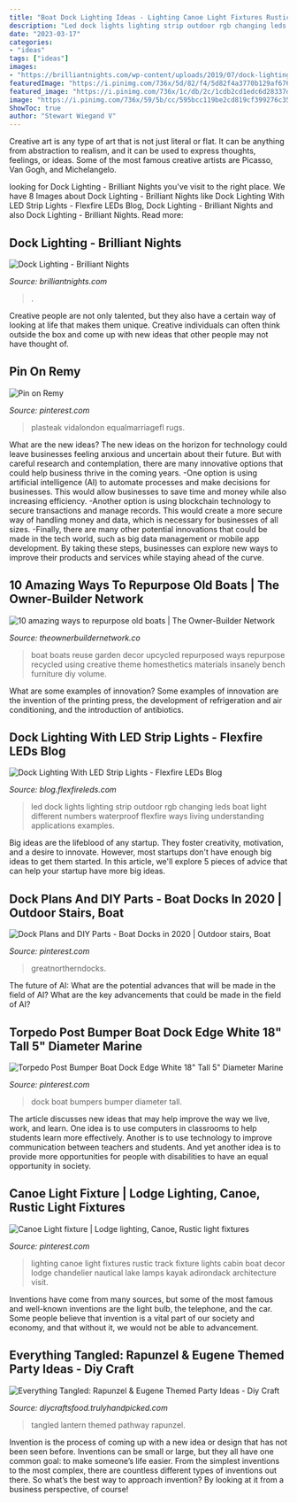 ```yaml
---
title: "Boat Dock Lighting Ideas - Lighting Canoe Light Fixtures Rustic Track Fixture Lights Cabin Boat Decor Lodge Chandelier Nautical Lake Lamps Kayak Adirondack Architecture Visit"
description: "Led dock lights lighting strip outdoor rgb changing leds boat light different numbers waterproof flexfire ways living understanding applications examples"
date: "2023-03-17"
categories:
- "ideas"
tags: ["ideas"]
images:
- "https://brilliantnights.com/wp-content/uploads/2019/07/dock-lighting-02.jpg"
featuredImage: "https://i.pinimg.com/736x/5d/82/f4/5d82f4a3770b129af676bffbd30d9ed1.jpg"
featured_image: "https://i.pinimg.com/736x/1c/db/2c/1cdb2cd1edc6d28337d83d83ba213932.jpg"
image: "https://i.pinimg.com/736x/59/5b/cc/595bcc119be2cd819cf399276c353913--boat-dock-boating.jpg"
ShowToc: true
author: "Stewart Wiegand V"
---
```



Creative art is any type of art that is not just literal or flat. It can be anything from abstraction to realism, and it can be used to express thoughts, feelings, or ideas. Some of the most famous creative artists are Picasso, Van Gogh, and Michelangelo.

	

		
looking for Dock Lighting - Brilliant Nights you've visit to the right place. We have 8 Images about Dock Lighting - Brilliant Nights like Dock Lighting With LED Strip Lights - Flexfire LEDs Blog, Dock Lighting - Brilliant Nights and also Dock Lighting - Brilliant Nights. Read more:
		
    
## Dock Lighting - Brilliant Nights

<img loading=lazy src="https://brilliantnights.com/wp-content/uploads/2019/07/dock-lighting-02.jpg" onerror="this.onerror=null;this.src='https://tse2.mm.bing.net/th?id=OIP.-InFkuZPGtUB9DimelNfLgHaE3&amp;pid=15.1';" alt="Dock Lighting - Brilliant Nights">

_Source: brilliantnights.com_

>. 

	

Creative people are not only talented, but they also have a certain way of looking at life that makes them unique. Creative individuals can often think outside the box and come up with new ideas that other people may not have thought of.

    
## Pin On Remy

<img loading=lazy src="https://i.pinimg.com/736x/5d/82/f4/5d82f4a3770b129af676bffbd30d9ed1.jpg" onerror="this.onerror=null;this.src='https://tse1.mm.bing.net/th?id=OIP.CuTeTLpgyPKGaQIG9jEx7wHaFj&amp;pid=15.1';" alt="Pin on Remy">

_Source: pinterest.com_

>plasteak vidalondon equalmarriagefl rugs. 

	

What are the new ideas?
The new ideas on the horizon for technology could leave businesses feeling anxious and uncertain about their future. But with careful research and contemplation, there are many innovative options that could help business thrive in the coming years. 
-One option is using artificial intelligence (AI) to automate processes and make decisions for businesses. This would allow businesses to save time and money while also increasing efficiency. 
-Another option is using blockchain technology to secure transactions and manage records. This would create a more secure way of handling money and data, which is necessary for businesses of all sizes. 
-Finally, there are many other potential innovations that could be made in the tech world, such as big data management or mobile app development. By taking these steps, businesses can explore new ways to improve their products and services while staying ahead of the curve.

    
## 10 Amazing Ways To Repurpose Old Boats | The Owner-Builder Network

<img loading=lazy src="http://theownerbuildernetwork.co/wp-content/uploads/2016/07/Repurpose-Old-Boats-05.jpg" onerror="this.onerror=null;this.src='https://tse3.mm.bing.net/th?id=OIP.4c0ZcqSZ9kSc4KtOsP2WywHaKX&amp;pid=15.1';" alt="10 amazing ways to repurpose old boats | The Owner-Builder Network">

_Source: theownerbuildernetwork.co_

>boat boats reuse garden decor upcycled repurposed ways repurpose recycled using creative theme homesthetics materials insanely bench furniture diy volume. 

	

What are some examples of innovation?
Some examples of innovation are the invention of the printing press, the development of refrigeration and air conditioning, and the introduction of antibiotics.

    
## Dock Lighting With LED Strip Lights - Flexfire LEDs Blog

<img loading=lazy src="https://blog.flexfireleds.com/wp-content/uploads/2014/02/CB-RGB300-Boat-Dock-label-s.jpg" onerror="this.onerror=null;this.src='https://tse2.mm.bing.net/th?id=OIP.UUFq4PGjKAUsCDirMLJFKgHaE6&amp;pid=15.1';" alt="Dock Lighting With LED Strip Lights - Flexfire LEDs Blog">

_Source: blog.flexfireleds.com_

>led dock lights lighting strip outdoor rgb changing leds boat light different numbers waterproof flexfire ways living understanding applications examples. 

	

Big ideas are the lifeblood of any startup. They foster creativity, motivation, and a desire to innovate. However, most startups don't have enough big ideas to get them started. In this article, we'll explore 5 pieces of advice that can help your startup have more big ideas.

    
## Dock Plans And DIY Parts - Boat Docks In 2020 | Outdoor Stairs, Boat

<img loading=lazy src="https://i.pinimg.com/736x/1c/db/2c/1cdb2cd1edc6d28337d83d83ba213932.jpg" onerror="this.onerror=null;this.src='https://tse1.mm.bing.net/th?id=OIP.SdHal0MxYg9qc2GjGX3jVwHaEp&amp;pid=15.1';" alt="Dock Plans and DIY Parts - Boat Docks in 2020 | Outdoor stairs, Boat">

_Source: pinterest.com_

>greatnortherndocks. 

	

The future of AI: What are the potential advances that will be made in the field of AI?
What are the key advancements that could be made in the field of AI?

    
## Torpedo Post Bumper Boat Dock Edge White 18&quot; Tall 5&quot; Diameter Marine

<img loading=lazy src="https://i.pinimg.com/736x/59/5b/cc/595bcc119be2cd819cf399276c353913--boat-dock-boating.jpg" onerror="this.onerror=null;this.src='https://tse3.mm.bing.net/th?id=OIP.59ZBTF22fQaEp9eiPfXF2QHaHa&amp;pid=15.1';" alt="Torpedo Post Bumper Boat Dock Edge White 18&quot; Tall 5&quot; Diameter Marine">

_Source: pinterest.com_

>dock boat bumpers bumper diameter tall. 

	

The article discusses new ideas that may help improve the way we live, work, and learn. One idea is to use computers in classrooms to help students learn more effectively. Another is to use technology to improve communication between teachers and students. And yet another idea is to provide more opportunities for people with disabilities to have an equal opportunity in society.

    
## Canoe Light Fixture | Lodge Lighting, Canoe, Rustic Light Fixtures

<img loading=lazy src="https://i.pinimg.com/originals/9a/1f/1b/9a1f1bbb56f164cb7e4071237d8942b4.jpg" onerror="this.onerror=null;this.src='https://tse2.mm.bing.net/th?id=OIP.diWhrh-OqBwjVQMUGN-DFgHaJ4&amp;pid=15.1';" alt="Canoe Light fixture | Lodge lighting, Canoe, Rustic light fixtures">

_Source: pinterest.com_

>lighting canoe light fixtures rustic track fixture lights cabin boat decor lodge chandelier nautical lake lamps kayak adirondack architecture visit. 

	

Inventions have come from many sources, but some of the most famous and well-known inventions are the light bulb, the telephone, and the car. Some people believe that invention is a vital part of our society and economy, and that without it, we would not be able to advancement.

    
## Everything Tangled: Rapunzel &amp; Eugene Themed Party Ideas - Diy Craft

<img loading=lazy src="http://diycraftsfood.trulyhandpicked.com/wp-content/uploads/2016/06/Tangled-wedding_in.jpg" onerror="this.onerror=null;this.src='https://tse2.mm.bing.net/th?id=OIP.SmbY8uVq943Z_pmAgv31XQHaHa&amp;pid=15.1';" alt="Everything Tangled: Rapunzel &amp; Eugene Themed Party Ideas - Diy Craft">

_Source: diycraftsfood.trulyhandpicked.com_

>tangled lantern themed pathway rapunzel. 

	

Invention is the process of coming up with a new idea or design that has not been seen before. Inventions can be small or large, but they all have one common goal: to make someone’s life easier. From the simplest inventions to the most complex, there are countless different types of inventions out there. So what’s the best way to approach invention? By looking at it from a business perspective, of course!

